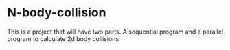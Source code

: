 # N-body-collision
This is a project that will have two parts. A sequential program and a parallel program to calculate 2d body collisions
